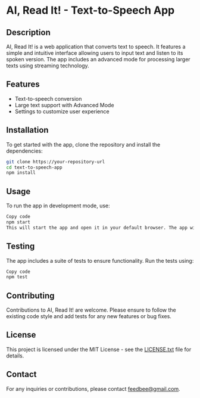 # AI, Read It! - Text-to-Speech App

## Description

AI, Read It! is a web application that converts text to speech. It features a simple and intuitive interface allowing users to input text and listen to its spoken version. The app includes an advanced mode for processing larger texts using streaming technology.

## Features

- Text-to-speech conversion
- Large text support with Advanced Mode
- Settings to customize user experience

## Installation

To get started with the app, clone the repository and install the dependencies:

```bash
git clone https://your-repository-url
cd text-to-speech-app
npm install
```

## Usage

To run the app in development mode, use:

```bash
Copy code
npm start
This will start the app and open it in your default browser. The app will reload if you make edits.
```

## Testing

The app includes a suite of tests to ensure functionality. Run the tests using:

```bash
Copy code
npm test
```

## Contributing

Contributions to AI, Read It! are welcome. Please ensure to follow the existing code style and add tests for any new features or bug fixes.

## License

This project is licensed under the MIT License - see the [LICENSE.txt](LICENSE.txt) file for details.

## Contact

For any inquiries or contributions, please contact feedbee@gmail.com.
